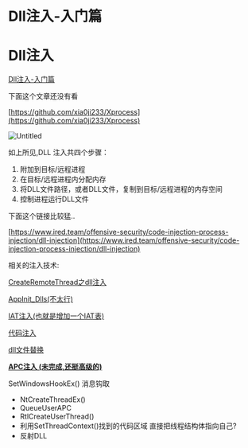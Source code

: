 # Dll注入-入门篇

# Dll注入

[Dll注入-入门篇](Dll%E6%B3%A8%E5%85%A5%2013288fb50c49466d8fdeac0d647ccb37/Dll%E6%B3%A8%E5%85%A5-%E5%85%A5%E9%97%A8%E7%AF%87%20ac75aa92045748c799f462536a8ad8ea.md)

下面这个文章还没有看

[](https://www.52pojie.cn/thread-830796-1-1.html)

[https://github.com/xia0ji233/Xprocess](https://github.com/xia0ji233/Xprocess)





![Untitled](Dll%E6%B3%A8%E5%85%A5-%E5%85%A5%E9%97%A8%E7%AF%87%20ac75aa92045748c799f462536a8ad8ea/Untitled.png)

如上所见,DLL 注入共四个步骤：

1. 附加到目标/远程进程
2. 在目标/远程进程内分配内存
3. 将DLL文件路径，或者DLL文件，复制到目标/远程进程的内存空间
4. 控制进程运行DLL文件

下面这个链接比较猛..

[https://www.ired.team/offensive-security/code-injection-process-injection/dll-injection](https://www.ired.team/offensive-security/code-injection-process-injection/dll-injection)

相关的注入技术:

[CreateRemoteThread之dll注入](Dll%E6%B3%A8%E5%85%A5-%E5%85%A5%E9%97%A8%E7%AF%87%20ac75aa92045748c799f462536a8ad8ea/CreateRemoteThread%E4%B9%8Bdll%E6%B3%A8%E5%85%A5%2038ffbc9ee1c148968fd9f87ef23e0967.md)

[AppInit_Dlls(不太行)](Dll%E6%B3%A8%E5%85%A5-%E5%85%A5%E9%97%A8%E7%AF%87%20ac75aa92045748c799f462536a8ad8ea/AppInit_Dlls(%E4%B8%8D%E5%A4%AA%E8%A1%8C)%20c4a2bba7bdd845ca8388532c988efb8b.md)

[IAT注入(也就是增加一个IAT表)](Dll%E6%B3%A8%E5%85%A5-%E5%85%A5%E9%97%A8%E7%AF%87%20ac75aa92045748c799f462536a8ad8ea/IAT%E6%B3%A8%E5%85%A5(%E4%B9%9F%E5%B0%B1%E6%98%AF%E5%A2%9E%E5%8A%A0%E4%B8%80%E4%B8%AAIAT%E8%A1%A8)%20e0fe1de6953b45d4aecde2e59067b8b0.md)

[代码注入](Dll%E6%B3%A8%E5%85%A5-%E5%85%A5%E9%97%A8%E7%AF%87%20ac75aa92045748c799f462536a8ad8ea/%E4%BB%A3%E7%A0%81%E6%B3%A8%E5%85%A5%20f3e567e431414a60bbcf90228787e529.md)

[dll文件替换](Dll%E6%B3%A8%E5%85%A5-%E5%85%A5%E9%97%A8%E7%AF%87%20ac75aa92045748c799f462536a8ad8ea/dll%E6%96%87%E4%BB%B6%E6%9B%BF%E6%8D%A2%207e7e15fcacef41f78a83e4cd8c173d92.md)

[**APC注入 (未完成,还挺高级的)**](Dll%E6%B3%A8%E5%85%A5-%E5%85%A5%E9%97%A8%E7%AF%87%20ac75aa92045748c799f462536a8ad8ea/APC%E6%B3%A8%E5%85%A5%20(%E6%9C%AA%E5%AE%8C%E6%88%90,%E8%BF%98%E6%8C%BA%E9%AB%98%E7%BA%A7%E7%9A%84)%20778ac1a42e8b479db9e836b4d332aa09.md)

SetWindowsHookEx() 消息钩取

- NtCreateThreadEx()
- QueueUserAPC
- RtlCreateUserThread()
- 利用SetThreadContext()找到的代码区域 直接把线程结构体指向自己?
- 反射DLL